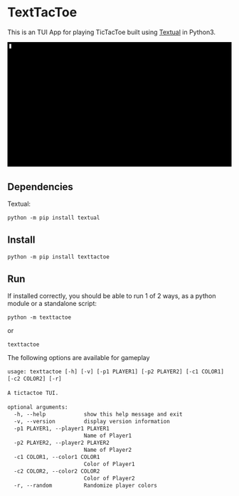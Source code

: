 # TextTacToe
This is an TUI App for playing TicTacToe built using [Textual](https://github.com/willmcgugan/textual/) in Python3.

![View Of TextTacToe](img/TextTacToe.gif)

## Dependencies

Textual:
```
python -m pip install textual 
```

## Install

```
python -m pip install texttactoe
```
## Run

If installed correctly, you should be able to run 1 of 2 ways, as a python module or a standalone script:

```
python -m texttactoe
```
or
```
texttactoe
```
 The following options are available for gameplay
```
usage: texttactoe [-h] [-v] [-p1 PLAYER1] [-p2 PLAYER2] [-c1 COLOR1] [-c2 COLOR2] [-r]

A tictactoe TUI.

optional arguments:
  -h, --help            show this help message and exit
  -v, --version         display version information
  -p1 PLAYER1, --player1 PLAYER1
                        Name of Player1
  -p2 PLAYER2, --player2 PLAYER2
                        Name of Player2
  -c1 COLOR1, --color1 COLOR1
                        Color of Player1
  -c2 COLOR2, --color2 COLOR2
                        Color of Player2
  -r, --random          Randomize player colors
```